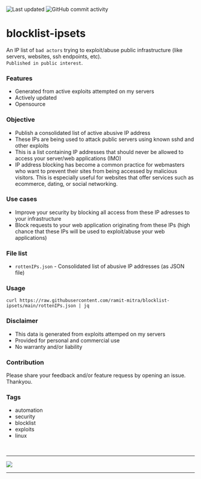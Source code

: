 ![Last updated](https://img.shields.io/badge/Last%20updated%20at-Mon%20Aug%2015%2009:10%20PM%20UTC%202022-orange.svg?style=for-the-badge&logo=git)
![GitHub commit activity](https://img.shields.io/github/commit-activity/m/ramit-mitra/blocklist-ipsets?color=green&logo=github&style=for-the-badge)

# **blocklist-ipsets**

An IP list of `bad actors` trying to exploit/abuse public infrastructure (like servers, websites, ssh endpoints, etc).   
`Published in public interest`.

### Features

- Generated from active exploits attempted on my servers
- Actively updated
- Opensource

### Objective

- Publish a consolidated list of active abusive IP address
- These IPs are being used to attack public servers using known sshd and other exploits
- This is a list containing IP addresses that should never be allowed to access your server/web applications (IMO)
- IP address blocking has become a common practice for webmasters who want to prevent their sites from being accessed by malicious visitors. This is especially useful for websites that offer services such as ecommerce, dating, or social networking.

### Use cases

- Improve your security by blocking all access from these IP adresses to your infrastructure
- Block requests to your web application originating from these IPs (high chance that these IPs will be used to exploit/abuse your web applications)

### File list

- `rottenIPs.json` - Consolidated list of abusive IP addresses (as JSON file)

### Usage

```
curl https://raw.githubusercontent.com/ramit-mitra/blocklist-ipsets/main/rottenIPs.json | jq
```

### Disclaimer

- This data is generated from exploits attemped on my servers
- Provided for personal and commercial use
- No warranty and/or liability

### Contribution

Please share your feedback and/or feature requess by opening an issue. Thankyou.

### Tags

- automation
- security
- blocklist
- exploits
- linux

<p align="center">
<br/>
<hr />
<img src="https://media.giphy.com/media/EOIHxXCGiPPIT2Xl9t/giphy.gif">
<hr />
</p>

